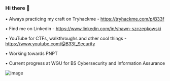 ### Hi there 👋


•	Always practicing my craft on Tryhackme - https://tryhackme.com/p/B33f

•	Find me on Linkedin - https://www.linkedin.com/in/shawn-szczepkowski

•	YouTube for CTFs, walkthroughs and other cool things - https://www.youtube.com/@B33f_Security

•	Working towards PNPT

•	Current progress at WGU for BS Cybersecurity and Information Assurance

![image](https://github.com/B1g-B33f/B1g-B33f/assets/130265537/b5ad1034-19da-479e-a45e-eac590925dbf)


